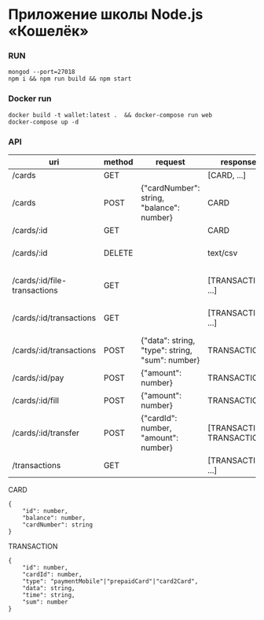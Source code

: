 # Приложение школы Node.js «Кошелёк»

### RUN

```
mongod --port=27018
npm i && npm run build && npm start
```

### Docker run

```
docker build -t wallet:latest .  && docker-compose run web
docker-compose up -d

```

### API

| uri                          | method | request                                         | response                   | description                  |
|------------------------------|--------|-------------------------------------------------|----------------------------|------------------------------|
| /cards                       | GET    |                                                 | [CARD, ...]                | All cards                    |
| /cards                       | POST   | {"cardNumber": string, "balance": number}       | CARD                       | Create card                  |
| /cards/:id                   | GET    |                                                 | CARD                       | Get card                     |
| /cards/:id                   | DELETE |                                                 | text/csv                   | Return csv file with trans   |
| /cards/:id/file-transactions | GET    |                                                 | [TRANSACTION, ...]         | Get transaction for one card |
| /cards/:id/transactions      | GET    |                                                 | [TRANSACTION, ...]         | Get transaction for one card |
| /cards/:id/transactions      | POST   | {"data": string, "type": string, "sum": number} | TRANSACTION                | Create transaction           |
| /cards/:id/pay               | POST   | {"amount": number}                              | TRANSACTION                | Create pay transaction       |
| /cards/:id/fill              | POST   | {"amount": number}                              | TRANSACTION                | Create fill transaction      |
| /cards/:id/transfer          | POST   | {"cardId": number, "amount": number}            | [TRANSACTION, TRANSACTION] | Create transfer (card2card)  |
| /transactions                | GET    |                                                 | [TRANSACTION, ...]         | All transactions           |
CARD
```
{
	"id": number,
	"balance": number,
	"cardNumber": string
}
```

TRANSACTION
```
{
	"id": number,
	"cardId": number,
	"type": "paymentMobile"|"prepaidCard"|"card2Card",
	"data": string,
	"time": string,
	"sum": number
}
```
